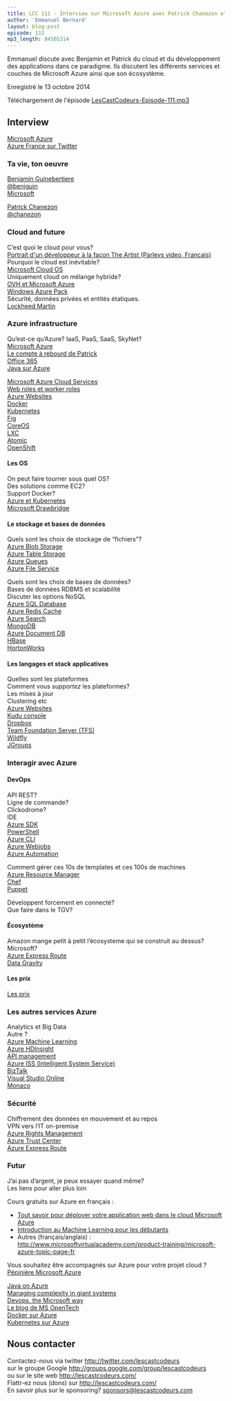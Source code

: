 ```yaml
---
title: LCC 111 - Interview sur Microsoft Azure avec Patrick Chanezon et Benjamin Guinebertiere
author: 'Emmanuel Bernard'
layout: blog-post
episode: 111
mp3_length: 84505314
---
```

Emmanuel discute avec Benjamin et Patrick du cloud et du développement des applications dans ce paradigme.
Ils discutent les différents services et couches de Microsoft Azure ainsi que son écosystème.

Enregistré le 13 octobre 2014

Téléchargement de l'épisode [LesCastCodeurs-Episode-111.mp3](http://traffic.libsyn.com/lescastcodeurs/LesCastCodeurs-Episode-111.mp3)  

## Interview

[Microsoft Azure](http://azure.com)  
[Azure France sur Twitter](https://twitter.com/Azure_France)  

### Ta vie, ton oeuvre

[Benjamin Guinebertiere](http://3-4.fr)  
[@benjguin](https://twitter.com/benjguin)  
[Microsoft](http://www.microsoft.com/fr-fr/default.aspx)  

[Patrick Chanezon](http://wordpress.chanezon.com)  
[@chanezon](https://twitter.com/chanezon)  

### Cloud and future

C’est quoi le cloud pour vous?  
[Portrait d'un développeur à la façon The Artist \(Parleys video, Francais\)](https://parleys.com/play/5148922a0364bc17fc56c799/chapter0/about)  
Pourquoi le cloud est inévitable?  
[Microsoft Cloud OS](http://www.microsoft.com/en-us/server-cloud/cloud-os/)  
Uniquement cloud on mélange hybride?  
[OVH et Microsoft Azure](https://www.ovh.com/fr/dedicated-cloud/virtualisation/azure.xml)  
[Windows Azure Pack](http://technet.microsoft.com/en-us/library/dn296435.aspx)  
Sécurité, données privées et entités étatiques.  
[Lockheed Martin](http://www.lockheedmartin.com)  

### Azure infrastructure

Qu‘est-ce qu’Azure? IaaS, PaaS, SaaS, SkyNet?  
[Microsoft Azure](http://azure.microsoft.com/en-us/)  
[Le compte à rebourd de Patrick](https://twitter.com/gcuisinier/status/521679963721039872)  
[Office 365](http://products.office.com/en-us/home)  
[Java sur Azure](http://www.slideshare.net/chanezon/java-on-azure-39851544)  

[Microsoft Azure Cloud Services](http://azure.microsoft.com/en-us/services/cloud-services/)  
[Web roles et worker roles](http://stackoverflow.com/questions/7118942/in-windows-azure-what-are-web-role-worker-role-and-vm-role)  
[Azure Websites](http://azure.microsoft.com/en-us/services/websites/)  
[Docker](https://www.docker.com)  
[Kubernetes](https://github.com/GoogleCloudPlatform/kubernetes)  
[Fig](http://www.fig.sh)  
[CoreOS](https://coreos.com)  
[LXC](https://linuxcontainers.org)  
[Atomic](http://www.projectatomic.io)  
[OpenShift](https://www.openshift.com)  

#### Les OS

On peut faire tourner sous quel OS?  
Des solutions comme EC2?  
Support Docker?  
[Azure et Kubernetes](http://azure.microsoft.com/blog/2014/08/28/hackathon-with-kubernetes-on-azure/)  
[Microsoft Drawbridge](http://research.microsoft.com/en-us/projects/drawbridge/)  

#### Le stockage et bases de données

Quels sont les choix de stockage de “fichiers”?  
[Azure Blob Storage](https://www.simple-talk.com/cloud/cloud-data/an-introduction-to-windows-azure-blob-storage-/)  
[Azure Table Storage](http://msdn.microsoft.com/en-us/magazine/ff796231.aspx)  
[Azure Queues](http://msdn.microsoft.com/en-us/library/azure/hh767287.aspx)  
[Azure File Service](http://blogs.msdn.com/b/windowsazurestorage/archive/2014/05/12/introducing-microsoft-azure-file-service.aspx)  

Quels sont les choix de bases de données?  
Bases de données RDBMS et scalabilité  
Discuter les options NoSQL  
[Azure SQL Database](http://msdn.microsoft.com/en-us/library/azure/ee336279.aspx)  
[Azure Redis Cache](http://azure.microsoft.com/en-us/services/cache/)  
[Azure Search](http://azure.microsoft.com/en-us/documentation/services/search/)  
[MongoDB](https://www.mongodb.org)  
[Azure Document DB](http://azure.microsoft.com/en-us/documentation/services/documentdb/)  
[HBase](https://hbase.apache.org)  
[HortonWorks](http://hortonworks.com)  

#### Les langages et stack applicatives

Quelles sont les plateformes  
Comment vous *supportez* les plateformes?  
Les mises à jour  
Clustering etc  
[Azure Websites](http://azure.microsoft.com/en-us/services/websites/)  
[Kudu console](https://github.com/projectkudu/kudu/wiki/Kudu-console)  
[Dropbox](https://www.dropbox.com)  
[Team Foundation Server \(TFS\)](http://msdn.microsoft.com/en-us/vstudio/ff637362.aspx)  
[Wildfly](http://wildfly.org)  
[JGroups](http://jgroups.org)  

### Interagir avec Azure

#### DevOps

API REST?  
Ligne de commande?  
Clickodrome?  
IDE  
[Azure SDK](http://azure.microsoft.com/en-us/downloads/)  
[PowerShell](https://en.wikipedia.org/wiki/Windows_PowerShell)  
[Azure CLI](http://azure.microsoft.com/en-us/documentation/articles/xplat-cli/)  
[Azure Webjobs](http://www.hanselman.com/blog/IntroducingWindowsAzureWebJobs.aspx)  
[Azure Automation](http://azure.microsoft.com/en-us/services/automation/)  

Comment gérer ces 10s de templates et ces 100s de machines  
[Azure Resource Manager](http://channel9.msdn.com/Events/TechEd/NorthAmerica/2014/DEV-B224)  
[Chef](https://www.getchef.com/chef/)  
[Puppet](http://puppetlabs.com)  

Développent forcement en connecté?  
Que faire dans le TGV?  

#### Écosystème

Amazon mange petit à petit l’écosysteme qui se construit au dessus?  
Microsoft?  
[Azure Express Route](http://azure.microsoft.com/en-us/services/expressroute/)  
[Data Gravity](http://blog.mccrory.me/2010/12/07/data-gravity-in-the-clouds/)  

#### Les prix

[Les prix](http://azure.microsoft.com/en-us/pricing/overview/)  

### Les autres services Azure

Analytics et Big Data  
Autre ?  
[Azure Machine Learning](http://azure.microsoft.com/en-us/services/machine-learning/)  
[Azure HDInsight](http://azure.microsoft.com/en-us/services/hdinsight/)  
[API management](http://azure.microsoft.com/en-us/services/api-management/)  
[Azure ISS \(Intelligent System Service\)](http://www.microsoft.com/windowsembedded/en-us/intelligent-systems-service.aspx)  
[BizTalk](http://azure.microsoft.com/en-us/services/biztalk-services/)  
[Visual Studio Online](http://www.visualstudio.com/en-us/visual-studio-homepage-vs.aspx)  
[Monaco](http://www.zdnet.com/microsofts-browser-based-dev-toolbox-how-monaco-came-to-be-7000023264/)  

### Sécurité

Chiffrement des données en mouvement et au repos  
VPN vers l’IT on-premise  
[Azure Rights Management](http://technet.microsoft.com/en-us/library/jj585024.aspx)  
[Azure Trust Center](http://azure.microsoft.com/en-us/support/trust-center/)  
[Azure Express Route](http://azure.microsoft.com/en-us/services/expressroute/)  

### Futur

J’ai pas d’argent, je peux essayer quand même?  
Les liens pour aller plus loin  

Cours gratuits sur Azure en français :

* [Tout savoir pour déployer votre application web dans le cloud Microsoft Azure](http://www.microsoftvirtualacademy.com/training-courses/tout-savoir-pour-deployer-votre-application-web-dans-le-cloud-microsoft-azure?CR_CC=200435929)  
* [Introduction au Machine Learning pour les débutants](http://3-4.fr/mva-ml-101)  
* Autres (français/anglais) : <http://www.microsoftvirtualacademy.com/product-training/microsoft-azure-topic-page-fr>

Vous souhaitez être accompagnés sur Azure pour votre projet cloud ? [Pépinière Microsoft Azure](http://www.microsoft.com/france/msdn/pepiniere-microsoft-azure/)  

[Java on Azure](http://www.slideshare.net/chanezon/java-on-azure-39851544)  
[Managing complexity in giant systems](http://www.slideshare.net/chanezon/tackling-complexity-in-giant-systems-approaches-from-several-cloud-providers)  
[Devops, the Microsoft way](http://www.slideshare.net/chanezon/devops-the-microsoft-way)  
[Le blog de MS OpenTech](http://msopentech.com/blog/)  
[Docker sur Azure](http://azure.microsoft.com/en-us/documentation/articles/virtual-machines-docker-vm-extension/)  
[Kubernetes sur Azure](https://github.com/GoogleCloudPlatform/kubernetes/blob/master/docs/getting-started-guides/azure.md)  

## Nous contacter

Contactez-nous via twitter <http://twitter.com/lescastcodeurs>  
sur le groupe Google <http://groups.google.com/group/lescastcodeurs>  
ou sur le site web <http://lescastcodeurs.com/>  
Flattr-ez nous (dons) sur <http://lescastcodeurs.com/>  
En savoir plus sur le sponsoring? sponsors@lescastcodeurs.com
